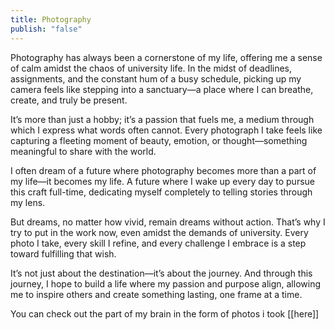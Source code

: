 ```yaml
---
title: Photography
publish: "false"
---
```

Photography has always been a cornerstone of my life, offering me a sense of calm amidst the chaos of university life. In the midst of deadlines, assignments, and the constant hum of a busy schedule, picking up my camera feels like stepping into a sanctuary—a place where I can breathe, create, and truly be present.

It’s more than just a hobby; it’s a passion that fuels me, a medium through which I express what words often cannot. Every photograph I take feels like capturing a fleeting moment of beauty, emotion, or thought—something meaningful to share with the world.

I often dream of a future where photography becomes more than a part of my life—it becomes my life. A future where I wake up every day to pursue this craft full-time, dedicating myself completely to telling stories through my lens.

But dreams, no matter how vivid, remain dreams without action. That’s why I try to put in the work now, even amidst the demands of university. Every photo I take, every skill I refine, and every challenge I embrace is a step toward fulfilling that wish.

It’s not just about the destination—it’s about the journey. And through this journey, I hope to build a life where my passion and purpose align, allowing me to inspire others and create something lasting, one frame at a time.

You can check out the part of my brain in the form of photos i took [[here]]
